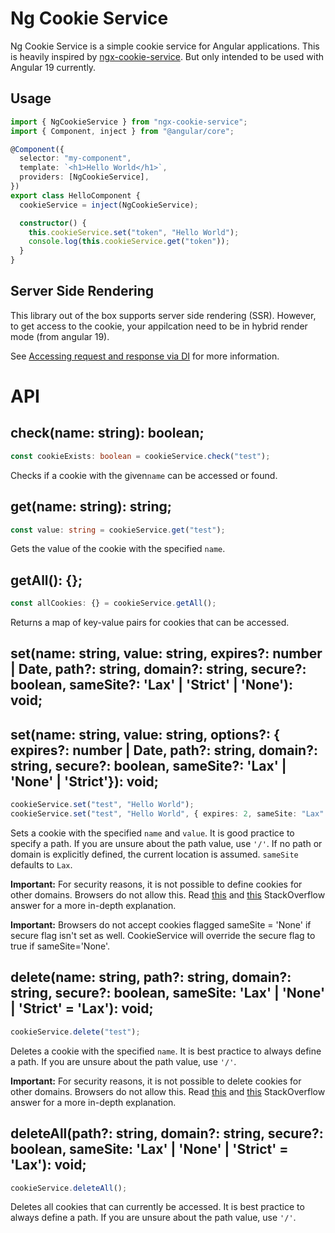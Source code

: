 # Ng Cookie Service

Ng Cookie Service is a simple cookie service for Angular applications.
This is heavily inspired by [ngx-cookie-service](https://github.com/stevermeister/ngx-cookie-service).
But only intended to be used with Angular 19 currently.

## Usage

```typescript
import { NgCookieService } from "ngx-cookie-service";
import { Component, inject } from "@angular/core";

@Component({
  selector: "my-component",
  template: `<h1>Hello World</h1>`,
  providers: [NgCookieService],
})
export class HelloComponent {
  cookieService = inject(NgCookieService);

  constructor() {
    this.cookieService.set("token", "Hello World");
    console.log(this.cookieService.get("token"));
  }
}
```

## Server Side Rendering

This library out of the box supports server side rendering (SSR).
However, to get access to the cookie, your appilcation need to be in hybrid render mode (from angular 19).

See [Accessing request and response via DI](https://angular.dev/guide/hybrid-rendering#accessing-request-and-response-via-di) for more information.

# API

## check(name: string): boolean;

```typescript
const cookieExists: boolean = cookieService.check("test");
```

Checks if a cookie with the given`name` can be accessed or found.

## get(name: string): string;

```typescript
const value: string = cookieService.get("test");
```

Gets the value of the cookie with the specified `name`.

## getAll(): {};

```typescript
const allCookies: {} = cookieService.getAll();
```

Returns a map of key-value pairs for cookies that can be accessed.

## set(name: string, value: string, expires?: number | Date, path?: string, domain?: string, secure?: boolean, sameSite?: 'Lax' | 'Strict' | 'None'): void;

## set(name: string, value: string, options?: { expires?: number | Date, path?: string, domain?: string, secure?: boolean, sameSite?: 'Lax' | 'None' | 'Strict'}): void;

```typescript
cookieService.set("test", "Hello World");
cookieService.set("test", "Hello World", { expires: 2, sameSite: "Lax" });
```

Sets a cookie with the specified `name` and `value`. It is good practice to specify a path. If you are unsure about the
path value, use `'/'`. If no path or domain is explicitly defined, the current location is assumed. `sameSite` defaults
to `Lax`.

**Important:** For security reasons, it is not possible to define cookies for other domains. Browsers do not allow this.
Read [this](https://stackoverflow.com/a/1063760) and [this](https://stackoverflow.com/a/17777005/1007003) StackOverflow
answer for a more in-depth explanation.

**Important:** Browsers do not accept cookies flagged sameSite = 'None' if secure flag isn't set as well. CookieService
will override the secure flag to true if sameSite='None'.

## delete(name: string, path?: string, domain?: string, secure?: boolean, sameSite: 'Lax' | 'None' | 'Strict' = 'Lax'): void;

```typescript
cookieService.delete("test");
```

Deletes a cookie with the specified `name`. It is best practice to always define a path. If you are unsure about the
path value, use `'/'`.

**Important:** For security reasons, it is not possible to delete cookies for other domains. Browsers do not allow this.
Read [this](https://stackoverflow.com/a/1063760) and [this](https://stackoverflow.com/a/17777005/1007003) StackOverflow
answer for a more in-depth explanation.

## deleteAll(path?: string, domain?: string, secure?: boolean, sameSite: 'Lax' | 'None' | 'Strict' = 'Lax'): void;

```typescript
cookieService.deleteAll();
```

Deletes all cookies that can currently be accessed. It is best practice to always define a path. If you are unsure about
the path value, use `'/'`.
